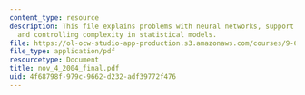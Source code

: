 ```yaml
---
content_type: resource
description: This file explains problems with neural networks, support vector machines,
  and controlling complexity in statistical models.
file: https://ol-ocw-studio-app-production.s3.amazonaws.com/courses/9-66j-computational-cognitive-science-fall-2004/4f68798f979c9662d232adf39772f476_nov_4_2004_final.pdf
file_type: application/pdf
resourcetype: Document
title: nov_4_2004_final.pdf
uid: 4f68798f-979c-9662-d232-adf39772f476
---
```

